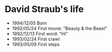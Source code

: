David Straub's life
===============

- 1994/12/05 Born
- 1992/05/24 First movie: "Beauty & the Beast"
- 1992/12/13 First word: "Hi"
- 1993/02/24 First crawl
- 1993/05/09 First steps
